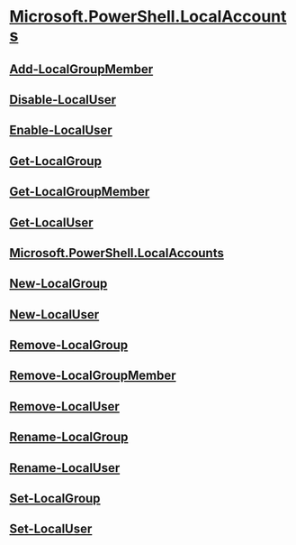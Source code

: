 #  [Microsoft.PowerShell.LocalAccounts](Microsoft.PowerShell.LocalAccounts.md)
##  [Add-LocalGroupMember](add-localgroupmember.md)
##  [Disable-LocalUser](disable-localuser.md)
##  [Enable-LocalUser](enable-localuser.md)
##  [Get-LocalGroup](get-localgroup.md)
##  [Get-LocalGroupMember](get-localgroupmember.md)
##  [Get-LocalUser](get-localuser.md)
##  [Microsoft.PowerShell.LocalAccounts](microsoft.powershell.localaccounts.md)
##  [New-LocalGroup](new-localgroup.md)
##  [New-LocalUser](new-localuser.md)
##  [Remove-LocalGroup](remove-localgroup.md)
##  [Remove-LocalGroupMember](remove-localgroupmember.md)
##  [Remove-LocalUser](remove-localuser.md)
##  [Rename-LocalGroup](rename-localgroup.md)
##  [Rename-LocalUser](rename-localuser.md)
##  [Set-LocalGroup](set-localgroup.md)
##  [Set-LocalUser](set-localuser.md)

